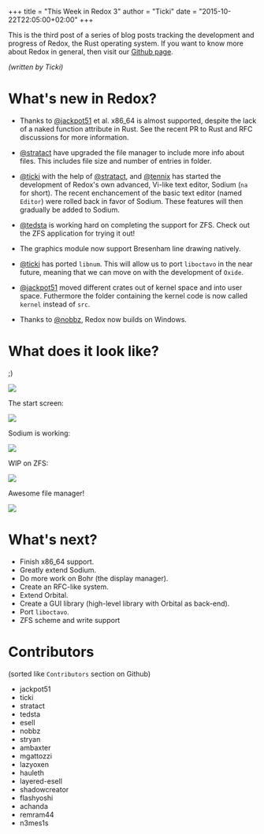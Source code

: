 +++
title = "This Week in Redox 3"
author = "Ticki"
date = "2015-10-22T22:05:00+02:00"
+++

This is the third post of a series of blog posts tracking the development and progress of Redox, the Rust operating system. If you want to know more about Redox in general, then visit our [Github page](https://github.com/redox-os/redox).

*(written by Ticki)*

# What's new in Redox?

- Thanks to [@jackpot51](https://github.com/jackpot51) et al. x86_64 is almost supported, despite the lack of a naked function attribute in Rust. See the recent PR to Rust and RFC discussions for more information.

- [@stratact](https://github.com/stratact) have upgraded the file manager to include more info about files. This includes file size and number of entries in folder.

- [@ticki](https://github.com/ticki) with the help of [@stratact](https://github.com/stratact), and [@tennix](https://github.com/tennix) has started the development of Redox's own advanced, Vi-like text editor, Sodium (`na` for short). The recent enchancement of the basic text editor (named `Editor`) were rolled back in favor of Sodium. These features will then gradually be added to Sodium.

- [@tedsta](https://github.com/tedsta) is working hard on completing the support for ZFS. Check out the ZFS application for trying it out!

- The graphics module now support Bresenham line drawing natively.

- [@ticki](https://github.com/ticki) has ported `libnum`. This will allow us to port `liboctavo` in the near future, meaning that we can move on with the development of `Oxide`.

- [@jackpot51](https://github.com/jackpot51) moved different crates out of kernel space and into user space. Futhermore the folder containing the kernel code is now called `kernel` instead of `src`.

- Thanks to [@nobbz](https://github.com/nobbz), Redox now builds on Windows.


# What does it look like?

;)

<img class="img-responsive" src="https://github.com/redox-os/assets/raw/master/fun/Old.jpg"/>

The start screen:

<img class="img-responsive" src="https://raw.githubusercontent.com/Ticki/redox/master/img/screenshots/start.png"/>

Sodium is working:

<img class="img-responsive" src="https://raw.githubusercontent.com/Ticki/redox/4d026acf5e7981cd3a3d12a55206dfd20853fcde/img/screenshots/Sodium.png"/>

WIP on ZFS:

<img class="img-responsive" src="https://raw.githubusercontent.com/Ticki/redox/master/img/screenshots/zfs.png"/>

Awesome file manager!

<img class="img-responsive" src="https://raw.githubusercontent.com/Ticki/redox/master/img/screenshots/File_manager_v2.png"/>


# What's next?

- Finish x86_64 support.
- Greatly extend Sodium.
- Do more work on Bohr (the display manager).
- Create an RFC-like system.
- Extend Orbital.
- Create a GUI library (high-level library with Orbital as back-end).
- Port `liboctavo`.
- ZFS scheme and write support

# Contributors

(sorted like `Contributors` section on Github)

- jackpot51
- ticki
- stratact
- tedsta
- esell
- nobbz
- stryan
- ambaxter
- mgattozzi
- lazyoxen
- hauleth
- layered-esell
- shadowcreator
- flashyoshi
- achanda
- remram44
- n3mes1s
